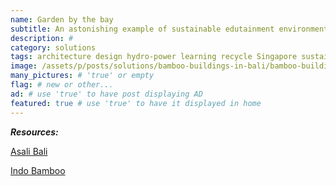 ```yaml
---
name: Garden by the bay
subtitle: An astonishing example of sustainable edutainment environment
description: #
category: solutions
tags: architecture design hydro-power learning recycle Singapore sustainable-construction
image: /assets/p/posts/solutions/bamboo-buildings-in-bali/bamboo-buildings-in-bali.jpg #for OG and twitter cards
many_pictures: # 'true' or empty
flag: # new or other...
ad: # use 'true' to have post displaying AD
featured: true # use 'true' to have it displayed in home
---
```



**_Resources:_**

[Asali Bali](http://www.bamboobali.asia/)

[Indo Bamboo](http://indobamboo.com/bamboo/)
